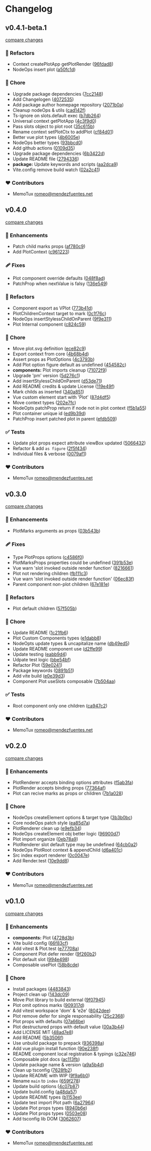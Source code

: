 # Changelog

## v0.4.1-beta.1

[compare changes](https://github.com/memotux/vue-plot/compare/v0.4.0...v0.4.1-beta.1)

### 💅 Refactors

- Context createPlotApp getPlotRender ([96fdad8](https://github.com/memotux/vue-plot/commit/96fdad8))
- NodeOps insert plot ([a50fc1d](https://github.com/memotux/vue-plot/commit/a50fc1d))

### 🏡 Chore

- Upgrade package dependencies ([7cc2148](https://github.com/memotux/vue-plot/commit/7cc2148))
- Add Changelogen ([4072535](https://github.com/memotux/vue-plot/commit/4072535))
- Add package author homepage repository ([2071b0a](https://github.com/memotux/vue-plot/commit/2071b0a))
- Cleanup nodeOps & utils ([cad142f](https://github.com/memotux/vue-plot/commit/cad142f))
- Ts-ignore on slots.default exec ([b7db264](https://github.com/memotux/vue-plot/commit/b7db264))
- Universal context getPlotApp ([4c3f9d0](https://github.com/memotux/vue-plot/commit/4c3f9d0))
- Pass slots object to plot root ([35c615b](https://github.com/memotux/vue-plot/commit/35c615b))
- Rename context setPlotCtx to addPlot ([cf84d01](https://github.com/memotux/vue-plot/commit/cf84d01))
- Better vue plot types ([4b6005e](https://github.com/memotux/vue-plot/commit/4b6005e))
- NodeOps better types ([93bbcd0](https://github.com/memotux/vue-plot/commit/93bbcd0))
- Add github actions ([0109d35](https://github.com/memotux/vue-plot/commit/0109d35))
- Upgrade package dependencies ([6b3422d](https://github.com/memotux/vue-plot/commit/6b3422d))
- Update README file ([2794336](https://github.com/memotux/vue-plot/commit/2794336))
- **package:** Update keywords and scripts ([aa2dca9](https://github.com/memotux/vue-plot/commit/aa2dca9))
- Vite.config remove build watch ([02a2c41](https://github.com/memotux/vue-plot/commit/02a2c41))

### ❤️ Contributors

- MemoTux <romeo@mendezfuentes.net>

## v0.4.0

[compare changes](https://github.com/memotux/vue-plot/compare/aaa64256e16d05a8088cfa1fa5d71f6ce4c4b0c4...v0.4.0)

### 🚀 Enhancements

- Patch child marks props ([af780c9](https://github.com/memotux/vue-plot/commit/af780c9))
- Add PlotContext ([c961223](https://github.com/memotux/vue-plot/commit/c961223))

### 🩹 Fixes

- Plot component override defaults ([048f8ad](https://github.com/memotux/vue-plot/commit/048f8ad))
- PatchProp when nextValue is falsy ([136e549](https://github.com/memotux/vue-plot/commit/136e549))

### 💅 Refactors

- Component export as VPlot ([773b41d](https://github.com/memotux/vue-plot/commit/773b41d))
- PlotChildrenContext target to mark ([0c1f76c](https://github.com/memotux/vue-plot/commit/0c1f76c))
- NodeOps insertStylessChildOnParent ([9f9e311](https://github.com/memotux/vue-plot/commit/9f9e311))
- Plot Internal component ([c824c59](https://github.com/memotux/vue-plot/commit/c824c59))

### 🏡 Chore

- Move plot.svg definition ([ece82c9](https://github.com/memotux/vue-plot/commit/ece82c9))
- Export context from core ([4b68b4d](https://github.com/memotux/vue-plot/commit/4b68b4d))
- Assert props as PlotOptions ([4c3793b](https://github.com/memotux/vue-plot/commit/4c3793b))
- Add Plot option figure default as undefined ([454582c](https://github.com/memotux/vue-plot/commit/454582c))
- **components:** Plot imports cleanup ([71072f9](https://github.com/memotux/vue-plot/commit/71072f9))
- Upgrade 'pm' version ([5d276c1](https://github.com/memotux/vue-plot/commit/5d276c1))
- Add insertStylessChildOnParent ([d53de71](https://github.com/memotux/vue-plot/commit/d53de71))
- Add README credits & update License ([119e49f](https://github.com/memotux/vue-plot/commit/119e49f))
- Mark childs as inserted ([340a851](https://github.com/memotux/vue-plot/commit/340a851))
- Vue custom element start with 'Plot' ([87d4df5](https://github.com/memotux/vue-plot/commit/87d4df5))
- Move context types ([202e7fc](https://github.com/memotux/vue-plot/commit/202e7fc))
- NodeOpts patchProp return if node not in plot context ([f5b1a55](https://github.com/memotux/vue-plot/commit/f5b1a55))
- Plot container unique id ([ed9b39d](https://github.com/memotux/vue-plot/commit/ed9b39d))
- PatchProp insert patched plot in parent ([efdb509](https://github.com/memotux/vue-plot/commit/efdb509))

### ✅ Tests

- Update plot props expect attribute viewBox updated ([5066432](https://github.com/memotux/vue-plot/commit/5066432))
- Refactor & add `as figure` ([2f5f434](https://github.com/memotux/vue-plot/commit/2f5f434))
- Individual files & verbose ([0079af1](https://github.com/memotux/vue-plot/commit/0079af1))

### ❤️ Contributors

- MemoTux <romeo@mendezfuentes.net>

## v0.3.0

[compare changes](https://github.com/memotux/vue-plot/compare/7a8d0d4fdc30038fe56395dd1ef130535495287b...v0.3.0)

### 🚀 Enhancements

- PlotMarks arguments as props ([03b543b](https://github.com/memotux/vue-plot/commit/03b543b))

### 🩹 Fixes

- Type PlotProps options ([c4586f0](https://github.com/memotux/vue-plot/commit/c4586f0))
- PlotMarksProps properties could be undefined ([391b53e](https://github.com/memotux/vue-plot/commit/391b53e))
- Vue warn 'slot invoked outside render function' ([8216661](https://github.com/memotux/vue-plot/commit/8216661))
- Plot not rendering children ([fb111c3](https://github.com/memotux/vue-plot/commit/fb111c3))
- Vue warn 'slot invoked outside render function' ([06ec83f](https://github.com/memotux/vue-plot/commit/06ec83f))
- Parent component non-plot children ([67e181e](https://github.com/memotux/vue-plot/commit/67e181e))

### 💅 Refactors

- Plot default children ([57f505b](https://github.com/memotux/vue-plot/commit/57f505b))

### 🏡 Chore

- Update README ([1c21fb6](https://github.com/memotux/vue-plot/commit/1c21fb6))
- Plot Custom Components types ([e1dabb8](https://github.com/memotux/vue-plot/commit/e1dabb8))
- NodeOpts update types & uncapitalize name ([db49ed5](https://github.com/memotux/vue-plot/commit/db49ed5))
- Update README component use ([d2ffe99](https://github.com/memotux/vue-plot/commit/d2ffe99))
- Update testing ([eabb9d4](https://github.com/memotux/vue-plot/commit/eabb9d4))
- Udpate test logic ([bbe54bf](https://github.com/memotux/vue-plot/commit/bbe54bf))
- Refactor Plot ([59e0241](https://github.com/memotux/vue-plot/commit/59e0241))
- Package keywords ([0891b51](https://github.com/memotux/vue-plot/commit/0891b51))
- Add vite build ([e0e39d3](https://github.com/memotux/vue-plot/commit/e0e39d3))
- Component Plot useSlots composable ([7b504aa](https://github.com/memotux/vue-plot/commit/7b504aa))

### ✅ Tests

- Root component only one children ([ca947c2](https://github.com/memotux/vue-plot/commit/ca947c2))

### ❤️ Contributors

- MemoTux <romeo@mendezfuentes.net>

## v0.2.0

[compare changes](https://github.com/memotux/vue-plot/compare/5a7d90f88ab2fc3e6476e03e31d36332f7d44d88...v0.2.0)

### 🚀 Enhancements

- PlotRenderer accepts binding options attributes ([f5ab3fa](https://github.com/memotux/vue-plot/commit/f5ab3fa))
- PlotRender accepts binding props ([77364af](https://github.com/memotux/vue-plot/commit/77364af))
- Plot can recive marks as props or children ([7b1a028](https://github.com/memotux/vue-plot/commit/7b1a028))

### 🏡 Chore

- NodeOps createElement options & target type ([3b3b0bc](https://github.com/memotux/vue-plot/commit/3b3b0bc))
- Core nodeOps patch style ([ea85d7a](https://github.com/memotux/vue-plot/commit/ea85d7a))
- PlotRenderer clean up ([e9efb34](https://github.com/memotux/vue-plot/commit/e9efb34))
- NodeOps createElement obj better logic ([96900d7](https://github.com/memotux/vue-plot/commit/96900d7))
- Plot import organize ([0eb78a9](https://github.com/memotux/vue-plot/commit/0eb78a9))
- PlotRenderer slot default type may be undefined ([64cb0a2](https://github.com/memotux/vue-plot/commit/64cb0a2))
- NodeOps PlotRoot context & appendChild ([d6a401c](https://github.com/memotux/vue-plot/commit/d6a401c))
- Src index export renderer ([0c0047e](https://github.com/memotux/vue-plot/commit/0c0047e))
- Add Render.test ([10e9dd8](https://github.com/memotux/vue-plot/commit/10e9dd8))

### ❤️ Contributors

- MemoTux <romeo@mendezfuentes.net>

## v0.1.0

[compare changes](https://github.com/memotux/vue-plot/compare/006ae9d63c7d402a4fa0a0b52b4da65c916bb3eb...3062607403a736aa84c21ae4f513e8674cc8c94f)

### 🚀 Enhancements

- **components:** Plot ([4728d3b](https://github.com/memotux/vue-plot/commit/4728d3b))
- Vite build config ([66f83cf](https://github.com/memotux/vue-plot/commit/66f83cf))
- Add vitest & Plot.test ([e77708a](https://github.com/memotux/vue-plot/commit/e77708a))
- Component Plot defer render ([9f260b2](https://github.com/memotux/vue-plot/commit/9f260b2))
- Plot default slot ([994e498](https://github.com/memotux/vue-plot/commit/994e498))
- Composable usePlot ([58b8cde](https://github.com/memotux/vue-plot/commit/58b8cde))

### 🏡 Chore

- Install packages ([4483843](https://github.com/memotux/vue-plot/commit/4483843))
- Project clean up ([143dc09](https://github.com/memotux/vue-plot/commit/143dc09))
- Move Plot library to build external ([9f07945](https://github.com/memotux/vue-plot/commit/9f07945))
- Plot omit optinos marks ([909317d](https://github.com/memotux/vue-plot/commit/909317d))
- Add vitest workspace 'dom' & 'e2e' ([8042dee](https://github.com/memotux/vue-plot/commit/8042dee))
- Plot remove defer for single responsability ([25c2368](https://github.com/memotux/vue-plot/commit/25c2368))
- Plot props with defaults ([07a66be](https://github.com/memotux/vue-plot/commit/07a66be))
- Plot destructured props with default value ([00a3b44](https://github.com/memotux/vue-plot/commit/00a3b44))
- Add LICENSE MIT ([48ad7e8](https://github.com/memotux/vue-plot/commit/48ad7e8))
- Add README ([5b3506f](https://github.com/memotux/vue-plot/commit/5b3506f))
- Use unbuild package to prepack ([936398a](https://github.com/memotux/vue-plot/commit/936398a))
- Add vue plugin install function ([90e238f](https://github.com/memotux/vue-plot/commit/90e238f))
- README component local registration & typings ([c32e746](https://github.com/memotux/vue-plot/commit/c32e746))
- Composable plot docs ([ac113fb](https://github.com/memotux/vue-plot/commit/ac113fb))
- Update package name & version ([a9a5b4d](https://github.com/memotux/vue-plot/commit/a9a5b4d))
- Clean up tsconfig ([7628fb2](https://github.com/memotux/vue-plot/commit/7628fb2))
- Update README with WIP ([9f9a6b0](https://github.com/memotux/vue-plot/commit/9f9a6b0))
- Rename `main` to `index` ([659f278](https://github.com/memotux/vue-plot/commit/659f278))
- Update build options ([4c07b87](https://github.com/memotux/vue-plot/commit/4c07b87))
- Update build.config ([a48da57](https://github.com/memotux/vue-plot/commit/a48da57))
- Update README types ([b1153ee](https://github.com/memotux/vue-plot/commit/b1153ee))
- Update test import Plot path ([6a27964](https://github.com/memotux/vue-plot/commit/6a27964))
- Update Plot props types ([8940b6e](https://github.com/memotux/vue-plot/commit/8940b6e))
- Update Plot props types ([0503e08](https://github.com/memotux/vue-plot/commit/0503e08))
- Add tsconfig lib DOM ([3062607](https://github.com/memotux/vue-plot/commit/3062607))

### ❤️ Contributors

- MemoTux <romeo@mendezfuentes.net>
